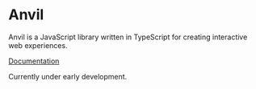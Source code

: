# Anvil

Anvil is a JavaScript library written in TypeScript for creating interactive web experiences.

[Documentation](https://ademfox.gitbook.io/anvil/)

Currently under early development.